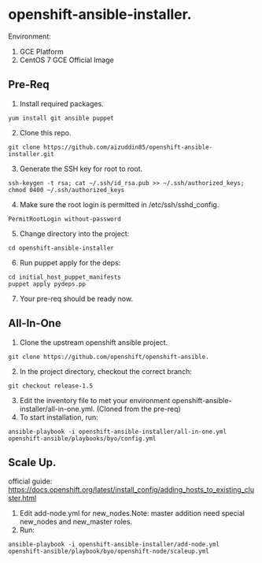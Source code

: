 # openshift-ansible-installer.
Environment:  
1. GCE Platform  
2. CentOS 7 GCE Official Image  

## Pre-Req  
1. Install required packages.  
```
yum install git ansible puppet  
```  
2. Clone this repo.
```
git clone https://github.com/aizuddin85/openshift-ansible-installer.git  
```
3. Generate the SSH key for root to root.
```
ssh-keygen -t rsa; cat ~/.ssh/id_rsa.pub >> ~/.ssh/authorized_keys; chmod 0400 ~/.ssh/authorized_keys
```  
4. Make sure the root login is permitted in /etc/ssh/sshd_config. 
```
PermitRootLogin without-password
```
5. Change directory into the project:
```
cd openshift-ansible-installer  
``` 
6. Run puppet apply for the deps:
```
cd initial_host_puppet_manifests
puppet apply pydeps.pp
```  
7. Your pre-req should be ready now.

## All-In-One
1. Clone the upstream openshift ansible project.
```
git clone https://github.com/openshift/openshift-ansible. 
```  
2. In the project directory, checkout the correct branch: 
```
git checkout release-1.5
```
3. Edit the inventory file to met your environment openshift-ansible-installer/all-in-one.yml. (Cloned from the pre-req)
4. To start installation, run: 
```
ansible-playbook -i openshift-ansible-installer/all-in-one.yml openshift-ansible/playbooks/byo/config.yml
```

## Scale Up. 
official guide: https://docs.openshift.org/latest/install_config/adding_hosts_to_existing_cluster.html 

1. Edit add-node.yml for new_nodes.Note: master addition need special new_nodes and new_master roles.  
2. Run:  
```
ansible-playbook -i openshift-ansible-installer/add-node.yml openshift-ansible/playbook/byo/openshift-node/scaleup.yml
```



